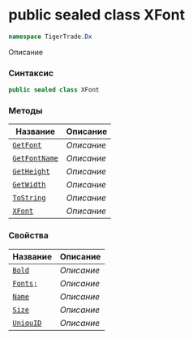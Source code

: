 
# public sealed class XFont
```csharp
namespace TigerTrade.Dx
```



Описание

### Синтаксис
```csharp
public sealed class XFont
```


### Методы
| Название | Описание |
| --- | --- |
| [`GetFont`](./XFont.cs/Методы/GetFont.md) | *Описание* |
| [`GetFontName`](./XFont.cs/Методы/GetFontName.md) | *Описание* |
| [`GetHeight`](./XFont.cs/Методы/GetHeight.md) | *Описание* |
| [`GetWidth`](./XFont.cs/Методы/GetWidth.md) | *Описание* |
| [`ToString`](./XFont.cs/Методы/ToString.md) | *Описание* |
| [`XFont`](./XFont.cs/Методы/XFont.md) | *Описание* |

### Свойства
| Название | Описание |
| --- | --- |
| [`Bold`](./XFont.cs/Свойства/Bold.md) | *Описание* |
| [`Fonts;`](./XFont.cs/Свойства/Fonts;.md) | *Описание* |
| [`Name`](./XFont.cs/Свойства/Name.md) | *Описание* |
| [`Size`](./XFont.cs/Свойства/Size.md) | *Описание* |
| [`UniquID`](./XFont.cs/Свойства/UniquID.md) | *Описание* |



